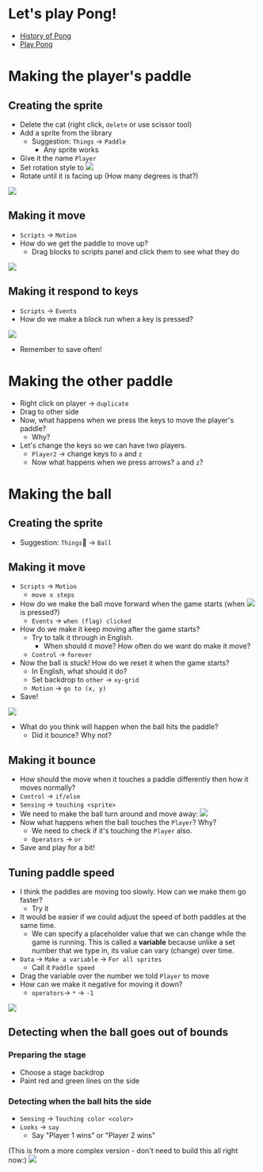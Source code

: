 # Let's play Pong!

* [History of Pong](https://nerdist.com/atari-pong-45th-anniversary-history-video-game/)
* [Play Pong](https://codeincomplete.com/games/pong/)


# Making the player's paddle

## Creating the sprite

* Delete the cat (right click, `delete` or use scissor tool)
* Add a sprite from the library
	* Suggestion: `Things` -> `Paddle`
		* Any sprite works
* Give it the name `Player`
* Set rotation style to ![](00.png)
* Rotate until it is facing up (How many degrees is that?) 

![](01.png)

## Making it move
* `Scripts` -> `Motion`
* How do we get the paddle to move up?
	* Drag blocks to scripts panel and click them to see what they do

![](02.png)

## Making it respond to keys
* `Scripts` -> `Events`
* How do we make a block run when a key is pressed?

![](03.png)

* Remember to save often!

# Making the other paddle
* Right click on player -> `duplicate`
* Drag to other side
* Now, what happens when we press the keys to move the player's paddle?
	* Why?
* Let's change the keys so we can have two players.
	* `Player2` -> change keys to `a` and `z`
	* Now what happens when we press arrows? `a` and `z`?

# Making the ball

## Creating the sprite

* Suggestion: `Things` -> `Ball`

## Making it move
* `Scripts` -> `Motion`
	* `move x steps`
* How do we make the ball move forward when the game starts (when ![](greenflag.png) is pressed?)
	* `Events` -> `when (flag) clicked` 
* How do we make it keep moving after the game starts?
	* Try to talk it through in English.
		* When should it move? How often do we want do make it move?
	* `Control` -> `forever`
* Now the ball is stuck! How do we reset it when the game starts?
	* In English, what should it do?
	* Set backdrop to `other` -> `xy-grid`
	* `Motion` -> `go to (x, y)`
* Save!

![](04.png)

* What do you think will happen when the ball hits the paddle?
	* Did it bounce? Why not?

## Making it bounce
* How should the move when it touches a paddle differently then how it moves normally?
* `Control` -> `if/else`
* `Sensing` -> `touching <sprite>`
* We need to make the ball turn around and move away:
![](05.png)
* Now what happens when the ball touches the `Player`? Why?
	* We need to check if it's touching the `Player` also.
	* `Operators` -> `or`
* Save and play for a bit!

## Tuning paddle speed
* I think the paddles are moving too slowly. How can we make them go faster?
	* Try it
* It would be easier if we could adjust the speed of both paddles at the same time.
	* We can specify a placeholder value that we can change while the game is running. This is called a **variable** because unlike a set number that we type in, its value can vary (change) over time.
* `Data` -> `Make a variable` -> `For all sprites`
	* Call it `Paddle speed`
* Drag the variable over the number we told `Player` to move
* How can we make it negative for moving it down?
	* `operators`-> `*` -> `-1`

![](06.png)

## Detecting when the ball goes out of bounds

### Preparing the stage

* Choose a stage backdrop
* Paint red and green lines on the side

### Detecting when the ball hits the side
* `Sensing` -> `Touching color <color>`
* `Looks` -> `say`
	* Say "Player 1 wins" or "Player 2 wins"

(This is from a more complex version - don't need to build this all right now:)
![](07.png)
